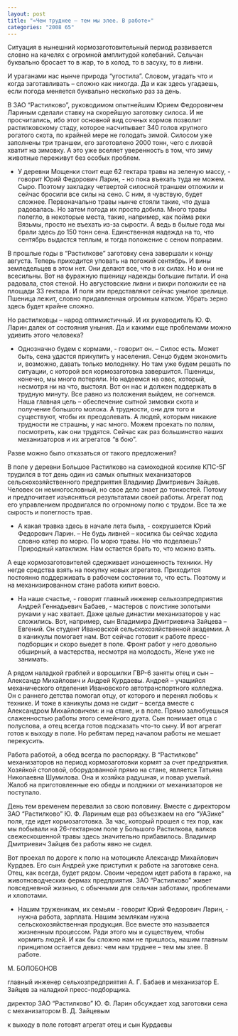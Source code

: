 ```yaml
---
layout: post
title: "«Чем труднее – тем мы злее. В работе»"
categories: "2008 65"
---
```


Ситуация в нынешний кормозаготовительный период развивается словно на качелях с огромной амплитудой колебаний. Сельчан буквально бросает то в жар, то в холод, то в засуху, то в ливни.

И ураганами нас нынче природа “угостила”. Словом, угадать что и когда заготавливать – сложно как никогда. Да и как здесь угадаешь, если погода меняется буквально несколько раз за день.

В ЗАО “Растилково”, руководимом опытнейшим Юрием Федоровичем Лариным сделали ставку на скорейшую заготовку силоса. И не просчитались, ибо этот основной вид сочных кормов позволит растилковскому стаду, которое насчитывает 340 голов крупного рогатого скота, по крайней мере не голодать зимой. Силосом уже заполнены три траншеи, его заготовлено 2000 тонн, чего с лихвой хватит на зимовку. А это уже вселяет уверенность в том, что зиму животные переживут без особых проблем.

- У деревни Мощенки стоит еще 62 гектара травы на зеленую массу, - говорит Юрий Федорович Ларин, - но пока въехать туда не можем. Сыро. Поэтому закладку четвертой силосной траншеи отложили и сейчас бросили все силы на сено. С ним, я чувствую, будет сложнее. Первоначально травы нынче стояли такие, что душа радовалась. Но затем погода их просто добила. Много травы полегло, в некоторые места, такие, например, как пойма реки Вязьмы, просто не въехать из-за сырости. А ведь в былые года мы брали здесь до 150 тонн сена. Единственная надежда на то, что сентябрь выдастся теплым, и тогда положение с сеном поправим.

В прошлые годы в “Растилкове” заготовку сена завершали к концу августа. Теперь приходится уповать на погожий сентябрь. И вины земледельцев в этом нет. Они делают все, что в их силах. Но и они не всесильны. Вот на фуражную пшеницу надежды большие питали. И она радовала, стоя стеной. Но августовские ливни и вихри положили ее на площади 33 гектара. И поля эти представляют сейчас унылое зрелище. Пшеница лежит, словно придавленная огромным катком. Убрать зерно здесь будет крайне сложно.

Но растилковцы – народ оптимистичный. И их руководитель Ю. Ф. Ларин далек от состояния уныния. Да и какими еще проблемами можно удивить этого человека?

- Однозначно будем с кормами, - говорит он. – Силос есть. Может быть, сена удастся прикупить у населения. Сенцо будем экономить и, возможно, давать только молодняку. Но там уже будем решать по ситуации, с которой вся кормозаготовка завершится. Пшеницы, конечно, мы много потеряли. Но надеемся на овес, который, несмотря ни на что, выстоял. Вот он нас и должен поддержать в трудную минуту. Все равно из положения выйдем, не согнемся. Наша главная цель – обеспечение сытной зимовки скота и получение большого молока. А трудности, они для того и существуют, чтобы их преодолевать. А людей, которым никакие трудности не страшны, у нас много. Можем проехать по полям, посмотреть, как они трудятся. Сейчас как раз большинство наших механизаторов и их агрегатов “в бою”.

Разве можно было отказаться от такого предложения?

В поле у деревни Большое Растилково на самоходной косилке КПС-5Г трудился в тот день один из самых опытных механизаторов сельскохозяйственного предприятия Владимир Дмитриевич Зайцев. Человек он немногословный, но свое дело знает до тонкостей. Потому и предпочитает изъясняться результатами своей работы. Агрегат под его управлением продвигался по огромному полю с трудом. Все та же сырость и полеглость трав.

- А какая травка здесь в начале лета была, - сокрушается Юрий Федорович Ларин. – Не будь ливней – косилка бы сейчас ходила словно катер по морю. По морю травы. Но что поделаешь? Природный катаклизм. Нам остается брать то, что можно взять.

А еще кормозаготовителей сдерживает изношенность техники. Ну негде средства взять на покупку новых агрегатов. Приходится постоянно поддерживать в рабочем состоянии то, что есть. Поэтому и на механизированном стане работа кипит вовсю.

- На наше счастье, - говорит главный инженер сельхозпредприятия Андрей Геннадьевич Бабаев, - мастеров с поистине золотыми руками у нас хватает. Даже целые династии механизаторов у нас сложились. Вот, например, сын Владимира Дмитриевича Зайцева – Евгений. Он студент Ивановской сельскохозяйственной академии. А в каникулы помогает нам. Вот сейчас готовит к работе пресс-подборщик и скоро выедет в поле. Фронт работ у него довольно обширный, а мастерства, несмотря на молодость, Жене уже не занимать.

А рядом наладкой граблей и ворошилки ГВР-6 заняты отец и сын – Александр Михайлович и Андрей Курдаевы. Андрей – учащийся механического отделения Ивановского автотранспортного колледжа. Он с раннего детства помогал отцу, от которого и перенял любовь к технике. И тоже в каникулы дома не сидит – всегда вместе с Александром Михайловичем: и на стане, и в поле. Прямо залюбуешься слаженностью работы этого семейного дуэта. Сын понимает отца с полуслова, а отец всегда готов подсказать что-то сыну. И вот агрегат готов к выходу в поле. Но ребятам перед началом работы не мешает перекусить.

Работа работой, а обед всегда по распорядку. В “Растилкове” механизаторов на период кормозаготовки кормят за счет предприятия. Хозяйкой столовой, оборудованной прямо на стане, является Татьяна Николаевна Шумилова. Она и хозяйка радушная, и повар умелый. Жалоб на приготовленные ею обеды и полдники от механизаторов не поступало.

День тем временем перевалил за свою половину. Вместе с директором ЗАО “Растилково” Ю. Ф. Лариным еще раз объезжаем на его “УАЗике” поля, где идет кормозаготовка. За час, который прошел с тех пор, как мы побывали на 26-гектарном поле у Большого Растилкова, валков свежескошенной травы здесь значительно прибавилось. Владимир Дмитриевич Зайцев без работы явно не сидел.

Вот проехал по дороге к полю на мотоцикле Александр Михайлович Курдаев. Его сын Андрей уже приступил к работе на заготовке сена. Отец, как всегда, будет рядом. Своим чередом идет работа в гараже, на животноводческих фермах предприятия. ЗАО “Растилково” живет повседневной жизнью, с обычными для сельчан заботами, проблемами и хлопотами.

- Нашим труженикам, их семьям - говорит Юрий Федорович Ларин, - нужна работа, зарплата. Нашим землякам нужна сельскохозяйственная продукция. Все вместе это называется жизненным процессом. Ради этого мы и существуем, чтобы кормить людей. И как бы сложно нам не пришлось, нашим главным принципом остается девиз: чем нам труднее – тем мы злее. В работе.

М. БОЛОБОНОВ



главный инженер сельхозпредприятия А. Г. Бабаев и механизатор Е. Зайцев за наладкой пресс-подборщика.



директор ЗАО “Растилково” Ю. Ф. Ларин обсуждает ход заготовки сена с механизатором В. Д. Зайцевым



к выходу в поле готовят агрегат отец и сын Курдаевы


